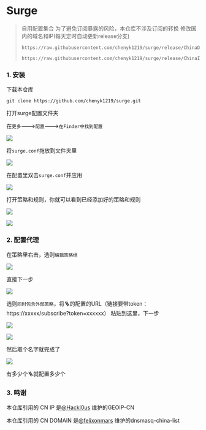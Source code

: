 # Surge
> 自用配置集合
> 为了避免订阅暴露的风险，本仓库不涉及订阅的转换
> 修改国内的域名和IP(每天定时自动更新release分支)
> ```shell
> https://raw.githubusercontent.com/chenyk1219/surge/release/ChinaDomain.list
> 
> https://raw.githubusercontent.com/chenyk1219/surge/release/ChinaIP.list
>```

### 1. 安装

下载本仓库

```shell
git clone https://github.com/chenyk1219/surge.git
```

打开surge配置文件夹

在`更多`--->`配置`--->`在Finder中找到配置`

![](./static/1.png)

将`surge.conf`拖放到文件夹里

![](./static/2.png)

在配置里双击`surge.conf`并应用

![](./static/6.png)

打开策略和规则，你就可以看到已经添加好的策略和规则

![](./static/3.png)

![](./static/4.png)

### 2. 配置代理

在策略里右击，选则`编辑策略组`

![](./static/7.png)

直接下一步

![](./static/8.png)

选则`同时包含外部策略`，将🪜的配置的URL（链接要带token：https://xxxxx/subscribe?token=xxxxxx） 粘贴到这里，下一步

![](./static/9.png)

![](./static/10.png)

然后取个名字就完成了

![](./static/11.png)

有多少个🪜就配置多少个

### 3. 鸣谢

本仓库引用的 CN IP 是[@Hackl0us](https://github.com/Hackl0us/GeoIP2-CN) 维护的GEOIP-CN

本仓库引用的 CN DOMAIN 是[@felixonmars](https://github.com/felixonmars/dnsmasq-china-list) 维护的dnsmasq-china-list

